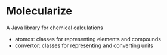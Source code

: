 # Molecularize
A Java library for chemical calculations

- atomos: classes for representing elements and compounds
- convertor: classes for representing and converting units
